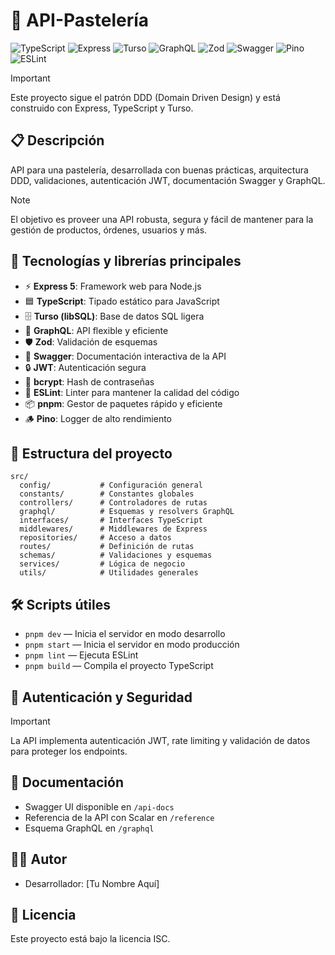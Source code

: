 # 🎂 API-Pastelería

![TypeScript](https://img.shields.io/badge/TypeScript-3178C6?style=for-the-badge&logo=typescript&logoColor=white)
![Express](https://img.shields.io/badge/Express-000000?style=for-the-badge&logo=express&logoColor=white)
![Turso](https://img.shields.io/badge/Turso-00B4B6?style=for-the-badge)
![GraphQL](https://img.shields.io/badge/GraphQL-E10098?style=for-the-badge&logo=graphql&logoColor=white)
![Zod](https://img.shields.io/badge/Zod-3.25.67-8A2BE2?style=for-the-badge)
![Swagger](https://img.shields.io/badge/Swagger-85EA2D?style=for-the-badge&logo=swagger&logoColor=black)
![Pino](https://img.shields.io/badge/Pino-9.7.0-339933?style=for-the-badge)
![ESLint](https://img.shields.io/badge/ESLint-4B32C3?style=for-the-badge&logo=eslint&logoColor=white)

> [!IMPORTANT]
> Este proyecto sigue el patrón DDD (Domain Driven Design) y está construido con Express, TypeScript y Turso.

## 📋 Descripción
API para una pastelería, desarrollada con buenas prácticas, arquitectura DDD, validaciones, autenticación JWT, documentación Swagger y GraphQL.

> [!NOTE]
> El objetivo es proveer una API robusta, segura y fácil de mantener para la gestión de productos, órdenes, usuarios y más.

## 🚀 Tecnologías y librerías principales
- ⚡ **Express 5**: Framework web para Node.js
- 🟦 **TypeScript**: Tipado estático para JavaScript
- 🗄️ **Turso (libSQL)**: Base de datos SQL ligera
- 🧬 **GraphQL**: API flexible y eficiente
- 🛡️ **Zod**: Validación de esquemas
- 📝 **Swagger**: Documentación interactiva de la API
- 🔒 **JWT**: Autenticación segura
- 🔑 **bcrypt**: Hash de contraseñas
- 🚦 **ESLint**: Linter para mantener la calidad del código
- 📦 **pnpm**: Gestor de paquetes rápido y eficiente
- 🪵 **Pino**: Logger de alto rendimiento

## 📁 Estructura del proyecto
```
src/
  config/           # Configuración general
  constants/        # Constantes globales
  controllers/      # Controladores de rutas
  graphql/          # Esquemas y resolvers GraphQL
  interfaces/       # Interfaces TypeScript
  middlewares/      # Middlewares de Express
  repositories/     # Acceso a datos
  routes/           # Definición de rutas
  schemas/          # Validaciones y esquemas
  services/         # Lógica de negocio
  utils/            # Utilidades generales
```

## 🛠️ Scripts útiles
- `pnpm dev` — Inicia el servidor en modo desarrollo
- `pnpm start` — Inicia el servidor en modo producción
- `pnpm lint` — Ejecuta ESLint
- `pnpm build` — Compila el proyecto TypeScript

## 🔐 Autenticación y Seguridad
> [!IMPORTANT]
> La API implementa autenticación JWT, rate limiting y validación de datos para proteger los endpoints.

## 📖 Documentación
- Swagger UI disponible en `/api-docs`
- Referencia de la API con Scalar en `/reference`
- Esquema GraphQL en `/graphql`

## 🧑‍💻 Autor
- Desarrollador: [Tu Nombre Aquí]

## 📄 Licencia
Este proyecto está bajo la licencia ISC.
